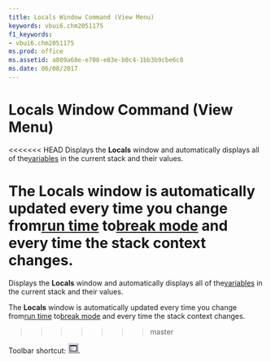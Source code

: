 ```yaml
---
title: Locals Window Command (View Menu)
keywords: vbui6.chm2051175
f1_keywords:
- vbui6.chm2051175
ms.prod: office
ms.assetid: a809a68e-e708-e83e-b0c4-1bb3b9cbe6c8
ms.date: 06/08/2017
---
```



# Locals Window Command (View Menu)

<<<<<<< HEAD
Displays the  **Locals** window and automatically displays all of the[variables](../../Glossary/vbe-glossary.md) in the current stack and their values.

The  **Locals** window is automatically updated every time you change from[run time](../../Glossary/vbe-glossary.md) to[break mode](../../Glossary/vbe-glossary.md) and every time the stack context changes.
=======
Displays the  **Locals** window and automatically displays all of the[variables](../../Glossary/vbe-glossary.md#variable) in the current stack and their values.

The  **Locals** window is automatically updated every time you change from[run time](../../Glossary/vbe-glossary.md#run-time) to[break mode](../../Glossary/vbe-glossary.md#break-mode) and every time the stack context changes.
>>>>>>> master

Toolbar shortcut: 
![Toolbar button](../../../images/tbr_lowd_ZA01201713.gif).


